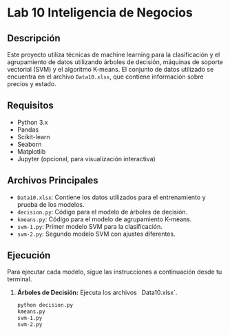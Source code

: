 # Lab 10 Inteligencia de Negocios

## Descripción
Este proyecto utiliza técnicas de machine learning para la clasificación y el agrupamiento de datos utilizando árboles de decisión, máquinas de soporte vectorial (SVM) y el algoritmo K-means. El conjunto de datos utilizado se encuentra en el archivo `Data10.xlsx`, que contiene información sobre precios y estado.

## Requisitos
- Python 3.x
- Pandas
- Scikit-learn
- Seaborn
- Matplotlib
- Jupyter (opcional, para visualización interactiva)

## Archivos Principales
- `Data10.xlsx`: Contiene los datos utilizados para el entrenamiento y prueba de los modelos.
- `decision.py`: Código para el modelo de árboles de decisión.
- `kmeans.py`: Código para el modelo de agrupamiento K-means.
- `svm-1.py`: Primer modelo SVM para la clasificación.
- `svm-2.py`: Segundo modelo SVM con ajustes diferentes.

## Ejecución
Para ejecutar cada modelo, sigue las instrucciones a continuación desde tu terminal.

1. **Árboles de Decisión:**
   Ejecuta los archivos ` `Data10.xlsx`.
   ```bash
   python decision.py
   kmeans.py
   svm-1.py
   svm-2.py
